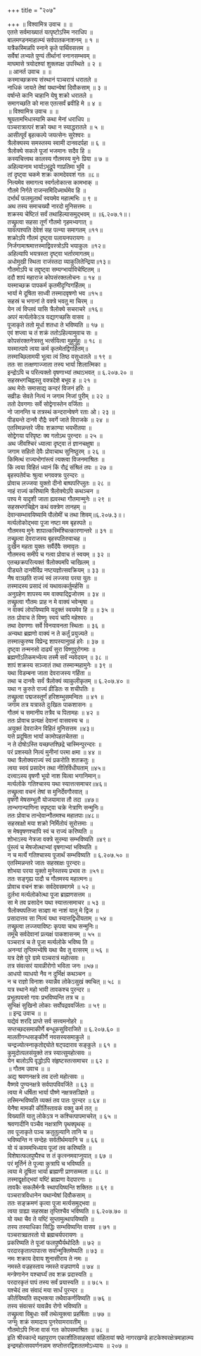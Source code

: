 +++
title = "२०७"

+++
॥ विश्वामित्र उवाच ॥ ॥  
एतत्ते सर्वमाख्यातं यत्पृष्टोऽस्मि नराधिप ॥  
बालमण्डनमाहात्म्यं सर्वपातकनाशनम् ॥ १ ॥  
यत्रैकस्मिन्नपि स्नाने कृते पार्थिवसत्तम ॥  
सर्वेषां लभ्यते पुण्यं तीर्थानां स्नानसम्भवम् ॥  
माघमासे त्रयोदश्यां शुक्लपक्ष उपस्थिते ॥ २ ॥  
॥ आनर्त उवाच ॥ ॥  
कस्माच्छक्रस्य संस्थानं पञ्चरात्रं धरातले ॥  
नाधिकं जायते तेषां यथान्येषां दिवौकसाम् ॥ ३ ॥  
वर्षान्ते कानि चाहानि येषु शक्रो धरातले ॥  
समागच्छति को मास एतत्सर्वं ब्रवीहि मे ॥ ४ ॥  
॥ विश्वामित्र उवाच ॥ ॥  
श्रूयतामभिधास्यामि कथा मेनां धराधिप ॥  
पञ्चरात्रात्परं शक्रो यथा न स्याद्धरातले ॥ ५ ॥  
आसीत्पूर्वं बृहत्कल्पे जयत्सेनः सुरेश्वरः ॥  
त्रैलोक्यस्य समस्तस्य स्वामी दानवदर्पहा ॥ ६ ॥  
त्रैलोक्ये सकले पूजां भजमानः सदैव हि ॥  
कस्यचित्त्वथ कालस्य गौतमस्य मुनेः प्रिया ॥ ७ ॥  
अहिल्यानाम भार्याऽभूद्रूपे णाप्रतिमा भुवि ॥  
तां दृष्ट्वा चकमे शक्रः कामदेववशं गतः ॥८॥  
नित्यमेव समागत्य स्वर्गलोकात्स कामभाक् ॥  
गौतमे निर्गते राजन्समिदिध्मार्थमेव हि ॥  
दर्भार्थं फलमूलार्थं स्वयमेव महात्मभिः ॥ ९ ॥  
अथ तस्य समाचख्यौ नारदो मुनिसत्तमः ॥  
शक्रस्य चेष्टितं सर्वं तथाहिल्यासमुद्भवम् ॥ ॥६.२०७.१॥।  
तच्छ्रुत्वा सहसा तूर्णं गौतमो गृहमभ्यगात् ॥  
यावत्पश्यति देवेशं सह पत्न्या समागतम् ॥११॥  
शक्रोऽपि गौतमं दृष्ट्वा पलायनपरायणः ॥  
निर्जगामाश्रमात्तस्माद्विवस्त्रोऽपि भयाकुलः ॥१२॥  
अहिल्यापि भयत्रस्ता दृष्ट्वा भर्तारमागतम्॥  
अधोमुखी स्थिता राजंस्तदा व्याकुलितेन्द्रिया॥१३॥  
गौतमोऽपि च तद्दृष्ट्वा सम्यग्भार्याविचेष्टितम् ॥  
ददौ शापं महाराज कोपसंरक्तलोचनः ॥ १४ ॥  
यस्माच्छक्र पापकर्म कृतमीदृग्विगर्हितम् ॥  
भार्या मे दूषिता साध्वी तस्मादवृषणो भव ॥१५॥  
सहस्रं च भगानां ते वक्त्रे भवतु मा चिरम् ॥  
येन त्वं विप्लवं यासि त्रैलोक्ये सचराचरे ॥१६॥  
अपरं मर्त्यलोकेऽत्र यद्यागच्छसि वासव ॥  
पूजाकृते ततो मूर्धा शतधा ते भविष्यति ॥ १७ ॥  
एवं शप्त्वा च तं शक्रं ततोऽहिल्यामुवाच सः ॥  
कोपसंरक्तनेत्रस्तु भर्त्सयित्वा मुहुर्मुहुः ॥ १८ ॥  
यस्मात्पापे त्वया कर्म कृतमेतद्विगर्हितम्॥  
तस्माच्छिलामयी भूत्वा त्वं तिष्ठ वसुधातले ॥ १९ ॥  
ततः सा तत्क्षणाज्जाता तस्य भार्या शिलात्मिका ॥  
इन्द्रोऽपि च परित्यक्तो वृषणाभ्यां तथाऽभवत् ॥ ६.२०७.२० ॥  
सहस्रभगचिह्नस्तु वक्त्रदेशे बभूव ह ॥ २१ ॥  
अथ मेरोः समासाद्य कन्दरं विजनं हरिः ॥  
सव्रीडः सेवते नित्यं न जगाम निजां पुरीम् ॥ २२ ॥  
ततो देवगणाः सर्वे सोद्वेगास्तेन वर्जिताः ॥  
नो जानन्ति च तत्रस्थं कन्दरान्वेषणे रताः ओ। २३ ॥  
पीड्यन्ते दानवै रौद्रैः स्वर्गे जाते विराजके ॥ २४ ॥  
एतस्मिन्नन्तरे जीवः शक्राण्या भयभीतया ॥  
सोद्वेगया परिपृष्टः क्व गतोऽथ पुरन्दरः ॥ २५ ॥  
अथ जीवश्चिरं ध्यात्वा दृष्ट्वा तं ज्ञानचक्षुषा ॥  
जगाम सहितो देवैः प्रोवाचाथ सुनिष्ठुरम् ॥ २६ ॥  
किमित्थं राज्यभोगांस्त्वं त्यक्त्वा विजनमाश्रितः ॥  
किं त्वया विहितं ध्यानं किं रौद्रं संश्रितं तपः ॥ २७ ॥  
बृहस्पतेर्वचः श्रुत्वा भगवक्त्रः पुरन्दरः ॥  
प्रोवाच लज्जया युक्तो दीनो बाष्पपरिप्लुतः ॥ २८ ॥  
नाहं राज्यं करिष्यामि त्रैलोक्येऽपि कथञ्चन ॥  
पश्य मे यादृशी जाता ह्यवस्था गौतमान्मुनेः ॥ २९ ॥  
सहस्रभगचिह्नेन कथं वक्त्रेण तानहम् ॥  
देवान्सम्भावयिष्यामि पौलोमीं च तथा शिवम्॥६.२०७.३॥।  
मर्त्यलोकोद्भवा पूजा नष्टा मम बृहस्पते ॥  
गौतमस्य मुनेः शापात्कस्मिंश्चित्कारणान्तरे ॥ ३१ ॥  
तच्छ्रुत्वा देवराजस्य बृहस्पतिरुवाचह ॥  
दुःखेन महता युक्तः सर्वैर्देवैः समावृतः ॥  
गौतमस्य समीपे च गत्वा प्रोवाच तं स्वयम् ॥ ३२ ॥  
एतच्छक्रपरित्यक्तं त्रैलोक्यमपि चाखिलम् ॥  
पीड्यते दानवैर्विप्र नष्टयज्ञोत्सवक्रियम् ॥ ३३ ॥  
नैष वाञ्छति राज्यं स्वं लज्जया परया युतः ॥  
तस्मादस्य प्रसादं त्वं यथावत्कर्तुमर्हसि ॥  
अनुग्रहेण शापस्य मम वाक्याद्द्विजोत्तम ॥ ३४ ॥  
तच्छ्रुत्वा गौतमः प्राह न मे वाक्यं भवेन्मृषा ॥  
न वाक्यं लोपयिष्यामि यदुक्तं स्वयमेव हि ॥ ॥ ३५ ॥  
ततः प्रोवाच ते विष्णुः स्वयं चापि महेश्वरः ॥  
तथा देवगणाः सर्वे विनयावनता स्थिताः ॥ ३६ ॥  
अन्यथा ब्रह्मणो वाक्यं न ते कर्तुं प्रयुज्यते ॥  
तस्मात्कुरुष्व विप्रेन्द्र शापस्यानुग्रहं हरेः ॥ ३७ ॥  
दृष्ट्वा तन्मनसो दार्ढ्यं सुरा विष्णुपुरोगमाः ॥  
ब्रह्मणोंऽतिकमभ्येत्य तस्मै सर्वं न्यवेदयन् ॥ ३८ ॥  
शापं शक्रस्य सञ्जातं तथा तस्मान्महामुनेः ॥ ३९ ॥  
यथा विडम्बना जाता देवराजस्य गर्हिता ॥  
तथा च दानवैः सर्वं त्रैलोक्यं व्याकुलीकृतम् ॥ ६.२०७.४० ॥  
यथा न कुरुते राज्यं व्रीडितः स शचीपतिः ॥  
तच्छ्रुत्वा पद्मजस्तूर्णं हरिशम्भुसमन्वितः ॥ ४१ ॥  
जगाम तत्र यत्रास्ते दुःखितः पाकशासनः ॥  
गौतमं च समानीय तत्रैव च पितामहः ॥ ४२ ॥  
ततः प्रोवाच प्रत्यक्षं देवानां वासवस्य च ॥  
अयुक्तं देवराजेन विहितं मुनिसत्तम ॥४३॥  
यत्ते प्रदूषिता भार्या कामोपहतचेतसा ॥  
न ते दोषोऽस्ति यच्छप्तश्छिद्रे चास्मिन्पुरन्दरः ॥  
परं प्रशस्यते नित्यं मुनीनां परमा क्षमा ॥ ४४ ॥  
यथा त्रैलोक्यराज्यं स्वं प्रकरोति शतक्रतुः ॥  
त्वया स्वयं प्रसादेन तथा नीतिर्विधीयताम् ॥४५॥  
दत्त्वाऽस्य वृषणौ भूयो नाश यित्वा भगानिमान्॥  
मर्त्यलोके गतिश्चास्य यथा स्यात्तत्समाचर॥४६॥  
तच्छ्रुत्वा वचनं तेषां स मुनिर्देवगौरवात् ॥  
वृषणौ मेषसम्भूतौ योजयामास तौ तदा ॥४७॥  
तान्भगान्पाणिना स्पृष्ट्वा चक्रे नेत्राणि सन्मुनिः॥  
ततः प्रोवाच तान्देवान्गौतमश्च महातपाः॥४८॥  
सहस्राक्षो मया शक्रो निर्मितोयं सुरोत्तमाः ॥  
स मेषवृषणश्चापि स्वं च राज्यं करिष्यति ॥  
शोभाऽस्य नेत्रजा वक्त्रे सुरम्या सम्भविष्यति ॥४९॥  
पुंस्त्वं च मेषजोत्थाभ्यां वृषणाभ्यां भविष्यति ॥  
न च मर्त्ये गतिश्चास्य पूजार्थं सम्भविष्यति ॥ ६.२०७.५० ॥  
एतस्मिन्नन्तरे जातः सहस्राक्षः पुरन्दरः॥  
शोभया परया युक्तो मुनेस्तस्य प्रभाव तः ॥५१॥  
ततः सङ्गृह्य पादौ च गौतमस्य महात्मनः॥  
प्रोवाच वचनं शक्रः सर्वदेवसमागमे ॥ ५२ ॥  
दुर्लभा मर्त्यलोकोत्था पूजा ब्राह्मणसत्तम ॥  
सा मे तव प्रसादेन यथा स्यात्तत्समाचर ॥ ५३ ॥  
त्रैलोक्यपतिजा सञ्ज्ञा मा नाशं यातु मे द्विज ॥  
प्रसादात्तव सा नित्यं यथा स्यात्तद्विधीयताम् ॥ ५४ ॥  
तच्छ्रुत्वा लज्जयाविष्टः कृपया चाथ सन्मुनिः॥  
तमूचे सर्वदेवानां प्रत्यक्षं पाकशासनम् ॥ ५५ ॥  
पञ्चरात्रं च ते पूजा मर्त्यलोके भविष्य ति ॥  
अनन्यां तृप्तिमभ्येषि यथा चैव तु वत्सरम् ॥ ५६ ॥  
यत्र देशे पुरे ग्रामे पञ्चरात्रं महोत्सवः ॥  
तत्र संवत्सरं यावन्नीरोगो भविता जनः ॥५७॥  
आधयो व्याधयो नैव न दुर्भिक्षं कथञ्चन ॥  
न च राज्ञो विनाशः स्यान्नैव लोकेऽसुखं क्वचित् ॥ ५८ ॥  
यत्र स्थाने महो भावी तावकश्च पुरन्दर ॥  
प्रभूतपयसो गावः प्रभविष्यन्ति तत्र च ॥  
सुभिक्षं सुखिनो लोकाः सर्वोपद्रववर्जिताः ॥ ५९ ॥  
॥ इन्द्र उवाच ॥ ॥  
यद्येवं शरदि प्राप्ते सर्व सत्त्वमनोहरे ॥  
सप्तच्छदसमाकीर्णे बन्धूकसुविराजिते ॥ ६.२०७.६० ॥  
मालतीगन्धसङ्कीर्णे नवसस्यसमाकुले ॥  
चन्द्रज्योत्स्नाकृतोद्द्योते षट्पदाराव सङ्कुले ॥ ६१ ॥  
कुमुदोत्पलसंयुक्ते तत्र स्यात्सुमहोत्सवः ॥  
येन बालोऽपि वृद्धोऽपि संहृष्टस्तत्समाचर ॥ ६२ ॥  
॥ गौतम उवाच ॥ ॥  
अद्य श्रवणनक्षत्रे तव दत्तो महोत्सवः ॥  
वैष्णवे पुण्यनक्षत्रे सर्वपापविवर्जिते ॥ ६३ ॥  
त्वया मे धर्षिता भार्या पौष्णे नक्षत्रसञ्ज्ञिते ॥  
तस्मिन्भविष्यति व्यक्तं तव पातः पुरन्दर ॥ ६४ ॥  
येनैषा मामकी कीर्तिस्तावकं वक्तु कर्म तत् ॥  
विख्यातिं यातु लोकेऽत्र न कश्चित्पापमाचरेत् ॥ ६५ ॥  
श्रवणादीनि पञ्चैव नक्षत्राणि पृथक्पृथक् ॥  
तव पूजाकृते पञ्च क्रतुतुल्यानि तानि च ॥  
भविष्यन्ति न सन्देहः सर्वतीर्थमयानि च ॥ ६६ ॥  
 यो यं काममभिध्याय पूजां तव करिष्यति ॥  
विशेषात्फलपुष्पैश्च स तं कृत्स्नमवाप्नुयात् ॥ ६७ ॥  
परं मूर्तिर्न ते पूज्या कुत्रापि च भविष्यति ॥  
त्वया मे दूषिता भार्या ब्राह्मणी प्राणसम्मता ॥ ६८ ॥  
तस्माद्वृक्षोद्भवां यष्टिं ब्राह्मणा वेदपारगाः ॥  
तावकैः सकलैर्मन्त्रैः स्थापयिष्यन्ति शक्तितः ॥ ६९ ॥  
पञ्चरात्रविधानेन यथान्येषां दिवौकसाम् ॥  
ततः सङ्क्रमणं कृत्वा पूजा मर्त्यसमुद्भवा ॥  
त्वया ग्राह्या सहस्राक्ष तृप्तिश्चैव भविष्यति ॥ ६.२०७.७० ॥  
यो यथा चैव ते यष्टिं सुप्तामुत्थापयिष्यति ॥  
तस्य तस्याधिका सिद्धिः सम्भविष्यन्ति वासव ॥ ७१ ॥  
पञ्चरात्रव्रतरतो यो ब्रह्मचर्यपरायणः ॥  
प्रकरिष्यति ते पूजां फलपुष्पैर्यथोदितैः ॥ ७२ ॥  
परदारकृतात्पापात्स सर्वान्मुक्तिमेष्यति ॥ ७३ ॥  
नमः शक्राय देवाय शुनासीराय ते नमः ॥  
नमस्ते वज्रहस्ताय नमस्ते वज्रपाणये ॥ ७४ ॥  
मन्त्रेणानेन यश्चार्घ्यं तव शक्र प्रदास्यति ॥  
परदारकृतं पापं तस्य सर्वं प्रयास्यति ॥ ॥ ७८५ ॥  
यश्चेदं तव संवादं मया सार्धं पुरन्दर ॥  
कीर्तयिष्यति सद्भक्त्या तथैवाकर्णयिष्यति ॥ ७६ ॥  
तस्य संवत्सरं यावन्नैव रोगो भविष्यति ॥  
तच्छ्रुत्वा विबुधाः सर्वे तथेत्युक्त्वा प्रहर्षिताः ॥ ७७ ॥  
जग्मुः शक्रं समादाय पुनरेवामरावतीम् ॥  
गौतमोऽपि निजा वासं गतः कोपसमाश्रितः ॥ ७८ ॥  
इति श्रीस्कान्दे महापुराण एकाशीतिसाहस्र्यां संहितायां षष्ठे नागरखण्डे हाटकेश्वरक्षेत्रमाहात्म्य इन्द्रमहोत्सववर्णनन्नाम सप्तोत्तरद्विशततमोऽध्यायः ॥ २०७ ॥